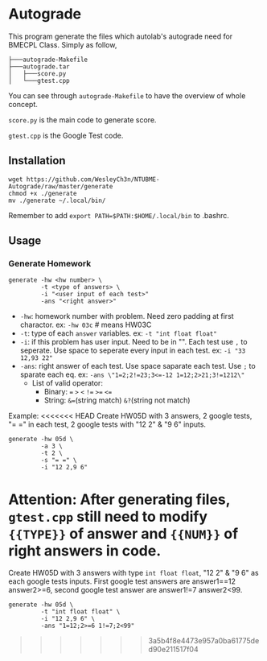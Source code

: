 # Autograde
This program generate the files which autolab's autograde need for BMECPL Class. Simply as follow,
```
├───autograde-Makefile
├───autograde.tar
│   ├───score.py
│   └───gtest.cpp
```

You can see through `autograde-Makefile` to have the overview of whole concept.

`score.py` is the main code to generate score.

`gtest.cpp` is the Google Test code.

## Installation
```
wget https://github.com/WesleyCh3n/NTUBME-Autograde/raw/master/generate
chmod +x ./generate
mv ./generate ~/.local/bin/
```
Remember to add `export PATH=$PATH:$HOME/.local/bin` to .bashrc.

## Usage
### Generate Homework
```
generate -hw <hw number> \
         -t <type of answers> \
         -i "<user input of each test>"
         -ans "<right answer>"
```

- `-hw`: homework number with problem. Need zero padding at first charactor. ex: `-hw 03c` # means HW03C
- `-t`: type of each `answer` variables. ex: `-t "int float float"`
- `-i`: if this problem has user input. Need to be in "". Each test use `,` to seperate. Use space to seperate every input in each test. ex: `-i "33 12,93 22"`
- `-ans`: right answer of each test. Use space saparate each test. Use `;` to sparate each eq. ex: `-ans \"1=2;2!=23;3<=-12 1=12;2>21;3!=1212\"`
    - List of valid operator:
        - Binary: `=` `>` `<` `!=` `>=` `<=`
        - String: `&=`(string match) `&?`(string not match)

Example:
<<<<<<< HEAD
Create HW05D with 3 answers, 2 google tests, "= =" in each test, 2 google tests with "12 2" & "9 6" inputs.
```
generate -hw 05d \
         -a 3 \
         -t 2 \
         -s "= =" \
         -i "12 2,9 6"
```

**Attention**: After generating files, `gtest.cpp` still need to modify `{{TYPE}}` of answer and `{{NUM}}` of right answers in code.
=======

Create HW05D with 3 answers with type `int float float`, "12 2" & "9 6" as each google tests inputs. First google test answers are answer1==12 answer2>=6, second google test answer are answer1!=7 answer2<99.

```
generate -hw 05d \
         -t "int float float" \
         -i "12 2,9 6" \
         -ans "1=12;2>=6 1!=7;2<99"
```
>>>>>>> 3a5b4f8e4473e957a0ba61775ded90e211517f04
